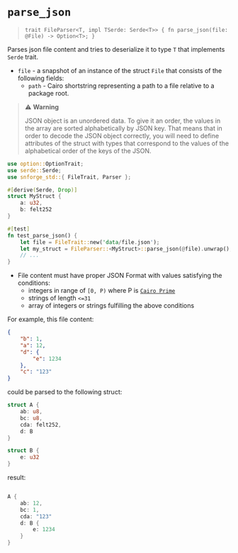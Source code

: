 # `parse_json`


> `trait FileParser<T, impl TSerde: Serde<T>> {
>fn parse_json(file: @File) -> Option<T>;
> }`

Parses json file content and tries to deserialize it to type `T` that implements `Serde` trait.

- `file` - a snapshot of an instance of the struct `File` that consists of the following fields:
    - `path` - Cairo shortstring representing a path to a file relative to a package root.

> ⚠️ **Warning**
>
>  JSON object is an unordered data. To give it an order, the values in the array are sorted alphabetically by JSON key. That means that in order to decode the JSON object correctly, you will need to define attributes of the struct with types that correspond to the values of the alphabetical order of the keys of the JSON.
```rust
use option::OptionTrait;
use serde::Serde;
use snforge_std::{ FileTrait, Parser };

#[derive(Serde, Drop)]
struct MyStruct {
    a: u32,
    b: felt252
}

#[test]
fn test_parse_json() {
    let file = FileTrait::new('data/file.json');
    let my_struct = FileParser::<MyStruct>::parse_json(@file).unwrap();
    // ...
}
```

- File content must have proper JSON Format with values satisfying the conditions:
    - integers in range of `[0, P)` where P is [`Cairo Prime`](https://book.cairo-lang.org/ch02-02-data-types.html?highlight=prime#felt-type)
    - strings of length `<=31`
    - array of integers or strings fulfilling the above conditions

For example, this file content:
```json
{
    "b": 1,
    "a": 12,
    "d": {
        "e": 1234
    },
    "c": "123"
}
```
could be parsed to the following struct:

```rust
struct A {
    ab: u8,
    bc: u8,
    cda: felt252,
    d: B
}

struct B {
    e: u32
}
```

result:

```rust

A {
    ab: 12,
    bc: 1,
    cda: "123"
    d: B {
        e: 1234
    }
}
```

